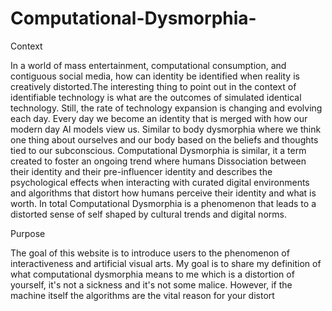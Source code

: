 # Computational-Dysmorphia-
Context 

In a world of mass entertainment, computational consumption, and contiguous social media, how can identity be identified when reality is creatively distorted.The interesting thing to point out in the context of identifiable technology is what are the outcomes of simulated identical technology. Still, the rate of technology expansion is changing and evolving each day. Every day we become an identity that is merged with how our modern day AI models view us. Similar to body dysmorphia where we think one thing about ourselves and our body based on the beliefs and thoughts tied to our subconscious. Computational Dysmorphia is similar, it a term created to foster an ongoing trend where humans Dissociation between their identity and their pre-influencer identity and describes the psychological effects when interacting with curated digital environments and algorithms that distort how humans perceive their identity and what is worth. In total Computational Dysmorphia is a phenomenon that leads to a distorted sense of self shaped by cultural trends and digital norms. 


Purpose

The goal of this website is to introduce users to the phenomenon of interactiveness and artificial visual arts. My goal is to share my definition of what computational dysmorphia means to me which is a distortion of yourself, it's not a sickness and it's not some malice. However, if the machine itself the algorithms are the vital reason for your distort
